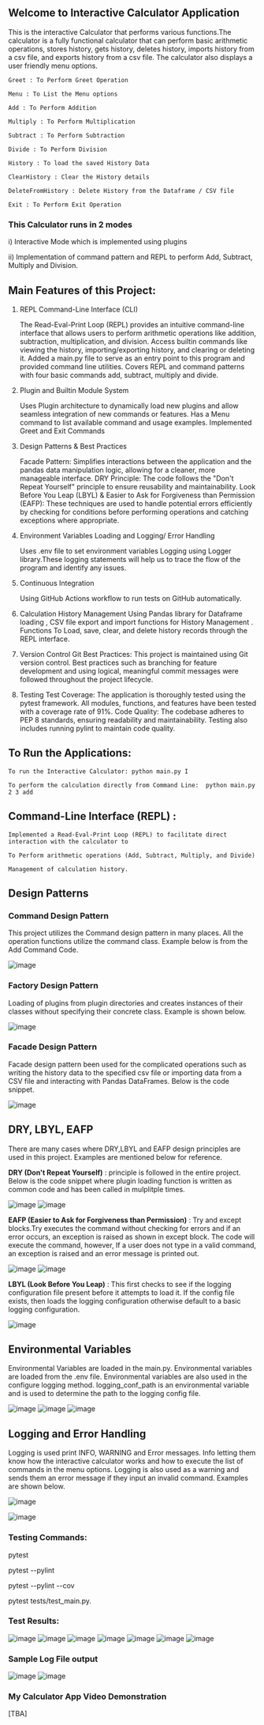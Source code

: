 ## Welcome to Interactive Calculator Application 

This is the interactive Calculator that performs various functions.The calculator is a fully functional calculator that can perform basic arithmetic operations, stores history, gets history, deletes history, imports history from a csv file, and exports history from a csv file. The calculator also displays a user friendly menu options.

	Greet : To Perform Greet Operation

	Menu : To List the Menu options

	Add : To Perform Addition

	Multiply : To Perform Multiplication

	Subtract : To Perform Subtraction

	Divide : To Perform Division

	History : To load the saved History Data

	ClearHistory : Clear the History details

	DeleteFromHistory : Delete History from the Dataframe / CSV file

	Exit : To Perform Exit Operation


### This Calculator runs in 2 modes

i) Interactive Mode which is implemented using plugins

ii) Implementation of command pattern and REPL to perform Add, Subtract, Multiply and Division.

## Main Features of this Project:

1. REPL Command-Line Interface (CLI)
   
	The Read-Eval-Print Loop (REPL) provides an intuitive command-line interface that allows users to perform arithmetic operations like addition, subtraction, multiplication, and division.
	Access builtin commands like viewing the history, importing/exporting history, and clearing or deleting it.
	Added a main.py file to serve as an entry point to this program and provided command line utilities.
	Covers REPL and command patterns with four basic commands add, subtract, multiply and divide.
	
2. Plugin and Builtin Module System
   
   	 Uses Plugin architecture to dynamically load new plugins and allow seamless integration of new commands or features.
   	 Has a Menu command to list available command and usage examples.
   	Implemented Greet and Exit Commands

3. Design Patterns & Best Practices
 
   	Facade Pattern: Simplifies interactions between the application and the pandas data manipulation logic, allowing for a cleaner, more manageable interface.
	DRY Principle: The code follows the "Don't Repeat Yourself" principle to ensure reusability and maintainability.
	Look Before You Leap (LBYL) & Easier to Ask for Forgiveness than Permission (EAFP): These techniques are used to handle potential errors efficiently by checking for conditions before performing 		operations and catching exceptions where appropriate.

4. Environment Variables Loading and Logging/ Error Handling
   
	Uses .env file to set environment variables
	Logging using Logger library.These logging statements will help us to trace the flow of the program and identify any issues.

5. Continuous Integration
   
   	Using GitHub Actions workflow to run tests on GitHub automatically.

6. Calculation History Management
   	Using Pandas library for Dataframe loading , CSV file export and import functions for History Management . Functions To Load, save, clear, and delete history records through the REPL interface.

7. Version Control
	Git Best Practices: This project is maintained using Git version control. Best practices such as branching for feature development and using logical, meaningful commit messages were followed throughout 	the project lifecycle.
8. Testing
	Test Coverage: The application is thoroughly tested using the pytest framework. All modules, functions, and features have been tested with a coverage rate of 91%.
	Code Quality: The codebase adheres to PEP 8 standards, ensuring readability and maintainability. Testing also includes running pylint to maintain code quality.

## To Run the Applications:

	To run the Interactive Calculator: python main.py I

	To perform the calculation directly from Command Line:  python main.py 2 3 add

## Command-Line Interface (REPL) :

	Implemented a Read-Eval-Print Loop (REPL) to facilitate direct interaction with the calculator to

	To Perform arithmetic operations (Add, Subtract, Multiply, and Divide)

	Management of calculation history.

## Design Patterns

### Command Design Pattern

This project utilizes the Command design pattern in many places. All the operation functions utilize the command class. Example below is from the Add Command Code.

![image](https://github.com/user-attachments/assets/b1df4678-897d-4b6c-9655-86b784f0e3d6)

### Factory Design Pattern

Loading of plugins from plugin directories and creates instances of their classes without specifying their concrete class. Example is shown below.

![image](https://github.com/user-attachments/assets/0bcde930-6867-4523-b855-3b3899cb5886)

### Facade Design Pattern

Facade design pattern been used for the complicated operations such as writing the history data to the specified csv file or importing data from a CSV file and interacting with Pandas DataFrames. Below is the code snippet.

![image](https://github.com/user-attachments/assets/382c56bc-5110-416d-b345-331231e523ec)

## DRY, LBYL, EAFP

There are many cases where DRY,LBYL and EAFP design principles are used in this project. Examples are mentioned below for reference.

**DRY (Don't Repeat Yourself)** : principle is followed in the entire project. Below is the code snippet where plugin loading function is written as common code and has been called in mulplitple times.

![image](https://github.com/user-attachments/assets/5ab5ba7a-583d-4358-8191-710a7ce22398)
![image](https://github.com/user-attachments/assets/837fa53a-9410-4da3-9238-6c3c860f9b54)


**EAFP (Easier to Ask for Forgiveness than Permission)** : Try and except blocks.Try executes the command without checking for errors and if an error occurs, an exception is raised as shown in except block. The code will execute the command, however, If a user does not type in a valid command, an exception is raised and an error message is printed out.

![image](https://github.com/user-attachments/assets/8e35792c-b792-4e70-b519-e77d9205b788)
![image](https://github.com/user-attachments/assets/27801fa0-806b-4a5c-aa17-2327a0a92419)


**LBYL (Look Before You Leap)** : This first checks to see if the logging configuration file present before it attempts to load it. If the config file exists, then loads the logging configuration otherwise default to a basic logging configuration.

![image](https://github.com/user-attachments/assets/28b4654e-c5eb-4ea5-9014-95fc497a3252)


## Environmental Variables

Environmental Variables are loaded in the main.py. Environmental variables are loaded from the .env file. Environmental variables are also used in the configure logging method. logging_conf_path is an environmental variable and is used to determine the path to the logging config file.

![image](https://github.com/user-attachments/assets/dca9f425-ccbd-4034-a74e-e6b0df8b9432)
![image](https://github.com/user-attachments/assets/6be590a2-7f6e-412c-a9a2-2e261b2a7036)
![image](https://github.com/user-attachments/assets/e2372103-615f-41c4-9bc8-0472a1c01e89)

## Logging and Error Handling

Logging is used print INFO, WARNING and Error messages. Info letting them know how the interactive calculator works and how to execute the list of commands in the menu options. Logging is also used as a warning and sends them an error message if they input an invalid command. Examples are shown below.

![image](https://github.com/user-attachments/assets/9621dba2-8c70-4074-aa03-4f7854c20787)

![image](https://github.com/user-attachments/assets/70acd646-0cdf-41e5-a7ec-5e1250ed4ac2)

### Testing Commands:

pytest 

pytest --pylint

pytest --pylint --cov

pytest tests/test_main.py.

### Test Results:

![image](https://github.com/user-attachments/assets/c7043b78-3c48-4cdf-b29a-6b91705d76b5)
![image](https://github.com/user-attachments/assets/9d1bb9e2-80a3-4c87-9c60-7c88b98b7071)
![image](https://github.com/user-attachments/assets/72fb2283-3335-4e38-8af8-1cd726e87973)
![image](https://github.com/user-attachments/assets/f93324d0-a898-4cb4-aec0-b4c98e014f56)
![image](https://github.com/user-attachments/assets/0282b526-a6db-4035-8d89-d51d3aff223a)
![image](https://github.com/user-attachments/assets/a3463a23-4d39-4789-9e1c-bcfdfac70562)
![image](https://github.com/user-attachments/assets/f9a3ee84-da48-4a79-98fe-374066edccb9)



### Sample Log File output

![image](https://github.com/user-attachments/assets/2eb35470-3710-47d1-aa01-f7f1dba346f7)
![image](https://github.com/user-attachments/assets/734554a2-d297-4f7e-a8a2-2618fa0dfbae)


### My Calculator App Video Demonstration
[TBA]




